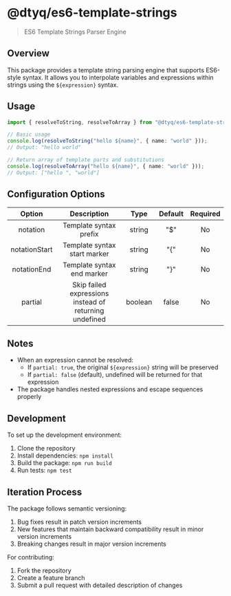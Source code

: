 # @dtyq/es6-template-strings

> ES6 Template Strings Parser Engine

## Overview

This package provides a template string parsing engine that supports ES6-style syntax. It allows you to interpolate variables and expressions within strings using the `${expression}` syntax.

## Usage

```typescript
import { resolveToString, resolveToArray } from "@dtyq/es6-template-strings";

// Basic usage
console.log(resolveToString("hello ${name}", { name: "world" }));
// Output: "hello world"

// Return array of template parts and substitutions
console.log(resolveToArray("hello ${name}", { name: "world" }));
// Output: ["hello ", "world"]
```

## Configuration Options

| Option | Description | Type | Default | Required |
|:------:|:----------:|:----:|:-------:|:--------:|
| notation | Template syntax prefix | string | "$" | No |
| notationStart | Template syntax start marker | string | "{" | No |
| notationEnd | Template syntax end marker | string | "}" | No |
| partial | Skip failed expressions instead of returning undefined | boolean | false | No |

## Notes

- When an expression cannot be resolved:
  - If `partial: true`, the original `${expression}` string will be preserved
  - If `partial: false` (default), undefined will be returned for that expression
- The package handles nested expressions and escape sequences properly

## Development

To set up the development environment:

1. Clone the repository
2. Install dependencies: `npm install`
3. Build the package: `npm run build`
4. Run tests: `npm test`

## Iteration Process

The package follows semantic versioning:

1. Bug fixes result in patch version increments
2. New features that maintain backward compatibility result in minor version increments
3. Breaking changes result in major version increments

For contributing:
1. Fork the repository
2. Create a feature branch
3. Submit a pull request with detailed description of changes

